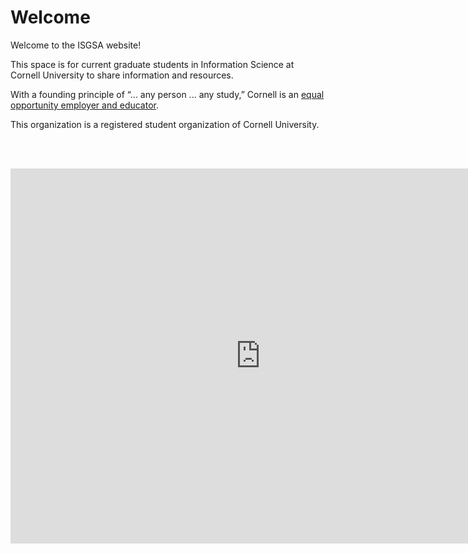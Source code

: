 # Welcome

Welcome to the ISGSA website!

This space is for current graduate students in Information Science at Cornell University to share information and resources. 

With a founding principle of “... any person ... any study,” Cornell is an <a href="https://hr.cornell.edu/about/workplace-rights/equal-education-and-employment">equal opportunity employer and educator</a>.

This organization is a registered student organization of Cornell University.

<br><br>

<iframe src="https://calendar.google.com/calendar/embed?src=i8ec4n1tcgobfbbf3ms1onf8rs%40group.calendar.google.com&ctz=America%2FNew_York" style="border: 0" width="800" height="600" frameborder="0" scrolling="no"></iframe>
